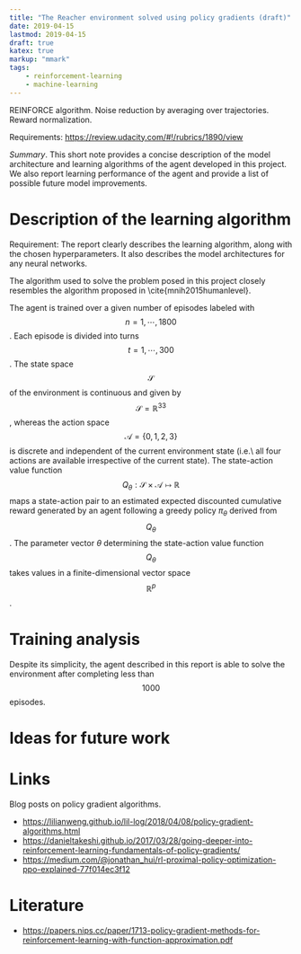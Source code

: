 ```yaml
---
title: "The Reacher environment solved using policy gradients (draft)"
date: 2019-04-15
lastmod: 2019-04-15
draft: true
katex: true
markup: "mmark"
tags:
    - reinforcement-learning
    - machine-learning
---
```


$$
\newcommand\actionSpace{\mathbb A}
$$

REINFORCE algorithm.
Noise reduction by averaging over trajectories.
Reward normalization.


Requirements: https://review.udacity.com/#!/rubrics/1890/view


*Summary*. This short note provides a concise description of the model architecture and
learning algorithms of the agent developed in this project. We also report learning
performance of the agent and provide a list of possible future model improvements.

# Description of the learning algorithm

Requirement: The report clearly describes the learning algorithm, along with the chosen hyperparameters. It also describes the model architectures for any neural networks.

The algorithm used to solve the problem posed in this project closely resembles
the algorithm proposed in \cite{mnih2015humanlevel}.

The agent is trained over a given number of episodes labeled with $$n = 1,\cdots, 1800$$.
Each episode is divided into turns $$t = 1,\cdots, 300$$.
The state space $$\mathcal S$$ of the environment is continuous and given by
$$\mathcal S = \mathbb R^{33}$$, whereas the action space $$\mathcal A = \left\{
0,1,2,3 \right\}$$ is discrete and independent of the current environment state
(i.e.\ all four actions are available irrespective of the current state). The state-action value
function $$Q_{\theta}: \mathcal S \times \mathcal A \mapsto \mathbb R$$ maps a
state-action pair to an estimated expected discounted cumulative reward
generated by an agent following a greedy policy $\pi_{\theta}$ derived from $$Q_{\theta}$$.
The parameter vector $\theta$ determining the state-action value function
$$Q_{\theta}$$ takes values in a finite-dimensional vector space $$\mathbb R^{p}$$. 

# Training analysis

Despite its simplicity, the agent described in this report is able to solve the
environment after completing less than $$1000$$ episodes.

# Ideas for future work


# Links

Blog posts on policy gradient algorithms.

* https://lilianweng.github.io/lil-log/2018/04/08/policy-gradient-algorithms.html
* https://danieltakeshi.github.io/2017/03/28/going-deeper-into-reinforcement-learning-fundamentals-of-policy-gradients/
* https://medium.com/@jonathan_hui/rl-proximal-policy-optimization-ppo-explained-77f014ec3f12

# Literature

* https://papers.nips.cc/paper/1713-policy-gradient-methods-for-reinforcement-learning-with-function-approximation.pdf



